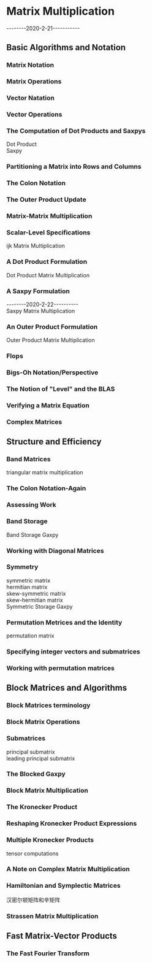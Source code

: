 # Matrix Multiplication
--------2020-2-21-----------  
## Basic Algorithms and Notation
### Matrix Notation
### Matrix Operations
### Vector Natation
### Vector Operations
### The Computation of Dot Products and Saxpys
Dot Product  
Saxpy  
### Partitioning a Matrix into Rows and Columns
### The Colon Notation
### The Outer Product Update
### Matrix-Matrix Multiplication
### Scalar-Level Specifications
ijk Matrix Multiplication
### A Dot Product Formulation
Dot Product Matrix Multiplication
### A Saxpy Formulation
--------2020-2-22----------  
Saxpy Matrix Multiplication
### An Outer Product Formulation
Outer Product Matrix Multiplication
### Flops
### Bigs-Oh Notation/Perspective
### The Notion of "Level" and the BLAS
### Verifying a Matrix Equation
### Complex Matrices

## Structure and Efficiency
### Band Matrices
triangular matrix multiplication
### The Colon Notation-Again
### Assessing Work
### Band Storage
Band Storage Gaxpy
### Working with Diagonal Matrices
### Symmetry
symmetric matrix   
hermitian matrix  
skew-symmetric matrix  
skew-hermitian matrix  
Symmetric Storage Gaxpy  
### Permutation Metrices and the Identity
permutation matrix  
### Specifying integer vectors and submatrices
### Working with permutation matrices

## Block Matrices and Algorithms
### Block Matrices terminology
### Block Matrix Operations
### Submatrices
principal submatrix  
leading principal submatrix 
### The Blocked Gaxpy
### Block Matrix Multiplication
### The Kronecker Product
### Reshaping Kronecker Product Expressions
### Multiple Kronecker Products
tensor computations
### A Note on Complex Matrix Multiplication
### Hamiltonian and Symplectic Matrices
汉密尔顿矩阵和辛矩阵  
### Strassen Matrix Multiplication
## Fast Matrix-Vector Products
### The Fast Fourier Transform




























